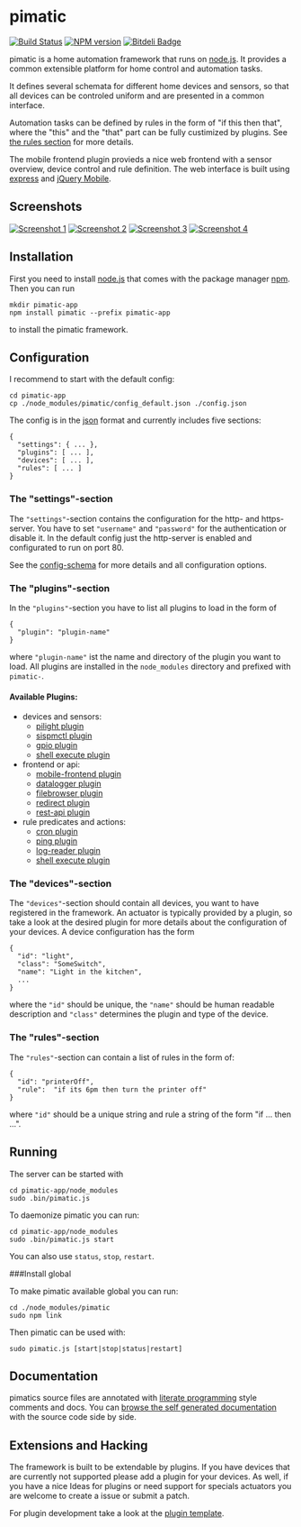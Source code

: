 pimatic
=======

[![Build Status](https://travis-ci.org/sweetpi/pimatic.png?branch=devlopment)](https://travis-ci.org/sweetpi/pimatic)
[![NPM version](https://badge.fury.io/js/pimatic.png)](http://badge.fury.io/js/pimatic)
[![Bitdeli Badge](https://d2weczhvl823v0.cloudfront.net/sweetpi/pimatic/trend.png)](https://bitdeli.com/free "Bitdeli Badge")

pimatic is a home automation framework that runs on [node.js](http://nodejs.org). It provides a 
common extensible platform for home control and automation tasks.  

It defines several schemata for different home devices and sensors, so that all devices can be 
controled uniform and are presented in a common interface.

Automation tasks can be defined by rules in the form of "if this then that", where the "this" and 
the "that" part can be fully custimized by plugins. See [the rules section](#the-rules-section) for 
more details.

The mobile frontend plugin provieds a nice web frontend with a sensor overview, device control and
rule definition. The web interface is built using [express](http://expressjs.com) and 
[jQuery Mobile](http://jquerymobile.com/‎).

Screenshots
-----------
[![Screenshot 1][screen1_thumb]](http://www.pimatic.org/screens/screen1.png) 
[![Screenshot 2][screen2_thumb]](http://www.pimatic.org/screens/screen2.png) 
[![Screenshot 3][screen3_thumb]](http://www.pimatic.org/screens/screen3.png) 
[![Screenshot 4][screen4_thumb]](http://www.pimatic.org/screens/screen4.png)

[screen1_thumb]: http://www.pimatic.org/screens/screen1_thumb.png
[screen2_thumb]: http://www.pimatic.org/screens/screen2_thumb.png
[screen3_thumb]: http://www.pimatic.org/screens/screen3_thumb.png
[screen4_thumb]: http://www.pimatic.org/screens/screen4_thumb.png


Installation
------------
First you need to install [node.js](http://nodejs.org) that comes with the package manager 
[npm](https://npmjs.org/). Then you can run

    mkdir pimatic-app
    npm install pimatic --prefix pimatic-app

to install the pimatic framework.

Configuration
-------------
I recommend to start with the default config:

    cd pimatic-app
    cp ./node_modules/pimatic/config_default.json ./config.json

The config is in the [json](https://en.wikipedia.org/wiki/JSON) format and currently includes five 
sections:

    { 
      "settings": { ... },
      "plugins": [ ... ],
      "devices": [ ... ],
      "rules": [ ... ]
    }

### The "settings"-section
The `"settings"`-section contains the configuration for the http- and https-server. You have 
to set `"username"` and `"password"` for the authentication or disable it. In the default config 
just the http-server is enabled and configurated to run on port 80.

See the [config-schema](http://www.pimatic.org/docs/config-schema.html) for more details and
all configuration options.

### The "plugins"-section
In the `"plugins"`-section you have to list all plugins to load in the form of

    { 
      "plugin": "plugin-name" 
    }

where `"plugin-name"` ist the name and directory of the plugin you want to load. All plugins are 
installed in the `node_modules` directory and prefixed with `pimatic-`. 

#### Available Plugins:

  * devices and sensors:
    * [pilight plugin](http://www.pimatic.org/docs/pimatic-pilight/)
    * [sispmctl plugin](http://www.pimatic.org/docs/pimatic-sispmctl/)
    * [gpio plugin](http://www.pimatic.org/docs/pimatic-gpio/)
    * [shell execute plugin](http://www.pimatic.org/docs/pimatic-shell-execute/)
  * frontend or api:
    * [mobile-frontend plugin](http://www.pimatic.org/docs/pimatic-mobile-frontend/)
    * [datalogger plugin](http://www.pimatic.org/docs/pimatic-datalogger/)
    * [filebrowser plugin](http://www.pimatic.org/docs/pimatic-filebrowser/)
    * [redirect plugin](http://www.pimatic.org/docs/pimatic-redirect/)
    * [rest-api plugin](http://www.pimatic.org/docs/pimatic-rest-api/)
  * rule predicates and actions:
    * [cron plugin](http://www.pimatic.org/docs/pimatic-cron/)
    * [ping plugin](http://www.pimatic.org/docs/pimatic-ping/)
    * [log-reader plugin](http://www.pimatic.org/docs/pimatic-log-reader/)
    * [shell execute plugin](http://www.pimatic.org/docs/pimatic-shell-execute/)

### The "devices"-section
The `"devices"`-section should contain all devices, you want to have registered in the 
framework. An actuator is typically provided by a plugin, so take a look at the desired plugin 
for more details about the configuration of your devices. A device configuration has the form

    { 
      "id": "light",
      "class": "SomeSwitch",
      "name": "Light in the kitchen",
      ...
    }

where the `"id"` should be unique, the `"name"` should be human readable description and `"class"`
determines the plugin and type of the device. 


### The "rules"-section
The `"rules"`-section can contain a list of rules in the form of:

    { 
      "id": "printerOff",
      "rule":  "if its 6pm then turn the printer off"
    }

where `"id"` should be a unique string and rule a string of the form "if ... then ...". 

Running
-------
The server can be started with 

    cd pimatic-app/node_modules
    sudo .bin/pimatic.js

To daemonize pimatic you can run:

    cd pimatic-app/node_modules
    sudo .bin/pimatic.js start

You can also use `status`, `stop`, `restart`.

###Install global

To make pimatic available global you can run:

    cd ./node_modules/pimatic
    sudo npm link

Then pimatic can be used with:

    sudo pimatic.js [start|stop|status|restart]

Documentation
-------------

pimatics source files are annotated with 
[literate programming](http://en.wikipedia.org/wiki/Literate_programming) style comments and docs. 
You can [browse the self generated documentation](http://www.pimatic.org/docs/) with the 
source code side by side.

Extensions and Hacking
----------------------
The framework is built to be extendable by plugins. If you have devices that are currently not 
supported please add a plugin for your devices. 
As well, if you have a nice Ideas for plugins or need support for specials actuators you are
welcome to create a issue or submit a patch.

For plugin development take a look at the
[plugin template](https://github.com/sweetpi/pimatic-plugin-template).
